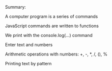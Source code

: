 Summary: 

A computer program is a series of commands

JavaScript commands are written to functions

We print with the console.log(...) command

Enter text and numbers

Arithmetic operations with numbers: +, -, *, /, (), %

Printing text by pattern

